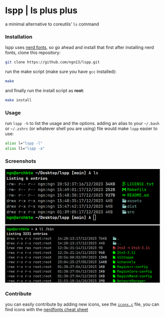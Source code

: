 # lspp | ls plus plus
a minimal alternative to coreutils' `ls` command

### Installation
lspp uses [nerd fonts](), so go ahead and install that first
after installing nerd fonts, clone this repository:
```bash
git clone https://github.com/ngn13/lspp.git
```
run the make script (make sure you have `gcc` installed):
```bash
make
```
and finally run the install script as **root**:
```bash
make install
```

### Usage
run `lspp -h` to list the usage and the options.
adding an alias to your `~/.bash` or `~/.zshrc` (or whatever shell you are using)
file would make `lspp` easier to use:
```bash 
alias l="lspp -l"
alias ll="lspp -a"
```

### Screenshots
![](assets/showcase1.png)
![](assets/showcase2.png)

### Contribute 
you can easily contribute by adding new icons, see the [`icons.c`](src/icons.c) file,
you can find icons with the [nerdfonts cheat sheet](https://www.nerdfonts.com/cheat-sheet)
